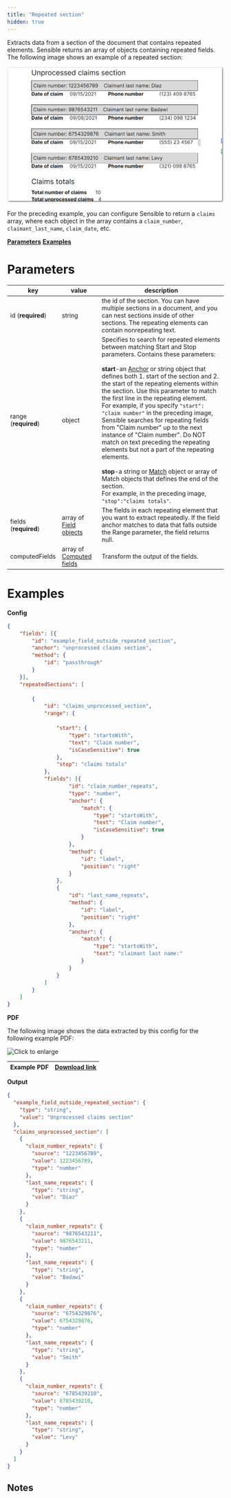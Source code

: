 ```yaml
---
title: "Repeated section"
hidden: true
---
```


Extracts data from a section of the document that contains repeated elements. Sensible returns an array of  objects containing repeated fields. The following image shows an example of a repeated section:

![](https://raw.githubusercontent.com/sensible-hq/sensible-docs/main/readme-sync/assets/v0/images/final/repeated_sections_example.png)

For the preceding example, you can configure Sensible to return a `claims` array, where each object in the array contains a `claim_number`, `claimant_last_name`, `claim_date`, etc. 

[**Parameters**](doc:draft-repeated-section#section-parameters)
[**Examples**](doc:draft-repeated-section#section-examples)



Parameters
====


| key                   | value                                                  | description                                                  |
| --------------------- | ------------------------------------------------------ | ------------------------------------------------------------ |
| id (**required**)     | string                                                 | the id of the section. You can have multiple sections in a document, and you can nest sections inside of other sections. The repeating elements can contain nonrepeating text. |
| range  (**required**) | object                                                 | Specifies to search for repeated elements between matching Start and Stop parameters. Contains these parameters:<br/><br/>**start**-an [Anchor](doc:anchor) or string object that defines both 1. start of the section and 2. the start of the repeating elements within the section. Use this parameter to match the first line in the repeating element.  <br/> For example, if you specify `"start": "claim number"` in the preceding image, Sensible searches for repeating fields from "Claim number" up to the next instance of "Claim number".  Do NOT match on text preceding the repeating elements but not a part of the repeating elements.<br/><br/> **stop**-a string or [Match](doc:match) object or array of Match objects that defines the end of the section. <br/>For example, in the preceding image, `"stop":"claims totals"`.<br/> |
| fields (**required**) | array of [Field objects](doc:field-query-object)       | The fields in each repeating element that you want to extract repeatedly.  If the field anchor matches to data that falls outside the Range parameter, the field returns null. |
| computedFields        | array of [Computed fields](doc:computed-field-methods) | Transform the output of the fields.                          |

Examples
====

**Config**

```json
{
	"fields": [{
		"id": "example_field_outside_repeated_section",
		"anchor": "unprocessed claims section",
		"method": {
			"id": "passthrough"
		}
	}],
	"repeatedSections": [

		{
			"id": "claims_unprocessed_section",
			"range": {

				"start": {
					"type": "startsWith",
					"text": "Claim number",
					"isCaseSensitive": true
				},
				"stop": "claims totals"
			},
			"fields": [{
					"id": "claim_number_repeats",
					"type": "number",
					"anchor": {
						"match": {
							"type": "startsWith",
							"text": "Claim number",
							"isCaseSensitive": true
						}
					},
					"method": {
						"id": "label",
						"position": "right"
					}
				},
				{
					"id": "last_name_repeats",
					"method": {
						"id": "label",
						"position": "right"
					},
					"anchor": {
						"match": {
							"type": "startsWith",
							"text": "claimant last name:"
						}
					}
				}
			]
		}
	]
}
```

**PDF**

The following image shows the data extracted by this config for the following example PDF:

![Click to enlarge](https://raw.githubusercontent.com/sensible-hq/sensible-docs/main/readme-sync/assets/v0/images/final/tbd_example.png)

| Example PDF | [Download link](https://raw.githubusercontent.com/sensible-hq/sensible-docs/main/readme-sync/assets/v0/pdfs/repeated_section_example.pdf) |
| ------------------- | ------------------------------------------------------------ |

**Output**

```json
{
  "example_field_outside_repeated_section": {
    "type": "string",
    "value": "Unprocessed claims section"
  },
  "claims_unprocessed_section": [
    {
      "claim_number_repeats": {
        "source": "1223456789",
        "value": 1223456789,
        "type": "number"
      },
      "last_name_repeats": {
        "type": "string",
        "value": "Diaz"
      }
    },
    {
      "claim_number_repeats": {
        "source": "9876543211",
        "value": 9876543211,
        "type": "number"
      },
      "last_name_repeats": {
        "type": "string",
        "value": "Badawi"
      }
    },
    {
      "claim_number_repeats": {
        "source": "6754329876",
        "value": 6754329876,
        "type": "number"
      },
      "last_name_repeats": {
        "type": "string",
        "value": "Smith"
      }
    },
    {
      "claim_number_repeats": {
        "source": "6785439210",
        "value": 6785439210,
        "type": "number"
      },
      "last_name_repeats": {
        "type": "string",
        "value": "Levy"
      }
    }
  ]
}
```

Notes
-----

